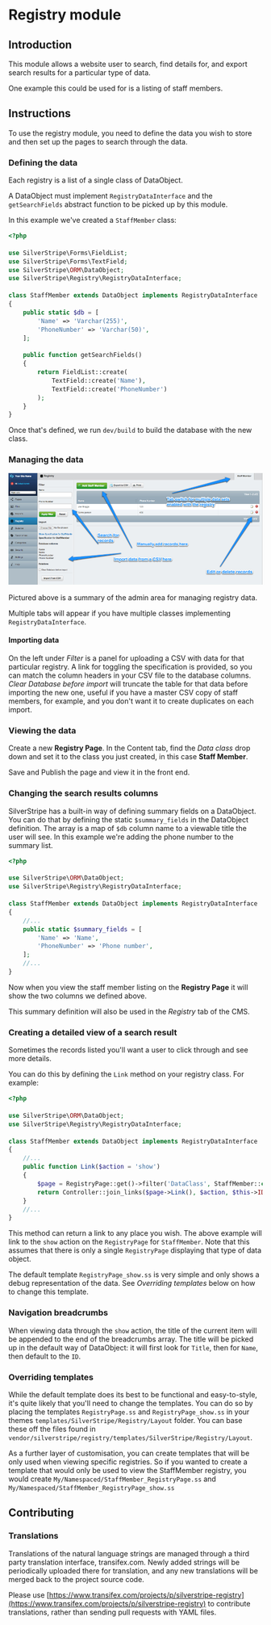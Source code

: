 # Registry module

## Introduction

This module allows a website user to search, find details for, and export search results
for a particular type of data.

One example this could be used for is a listing of staff members.

## Instructions

To use the registry module, you need to define the data you wish to store and then set up the pages
to search through the data.

### Defining the data

Each registry is a list of a single class of DataObject.

A DataObject must implement `RegistryDataInterface` and the
`getSearchFields` abstract function to be picked up by this module.

In this example we've created a `StaffMember` class:

```php
<?php

use SilverStripe\Forms\FieldList;
use SilverStripe\Forms\TextField;
use SilverStripe\ORM\DataObject;
use SilverStripe\Registry\RegistryDataInterface;

class StaffMember extends DataObject implements RegistryDataInterface
{
    public static $db = [
        'Name' => 'Varchar(255)',
        'PhoneNumber' => 'Varchar(50)',
    ];

    public function getSearchFields()
    {
        return FieldList::create(
            TextField::create('Name'),
            TextField::create('PhoneNumber')
        );
    }
}
```

Once that's defined, we run `dev/build` to build the database with the new class.

### Managing the data

![Registry admin](userguide/_images/registry-admin.jpg)

Pictured above is a summary of the admin area for managing registry data.

Multiple tabs will appear if you have multiple classes implementing `RegistryDataInterface`.

#### Importing data

On the left under *Filter* is a panel for uploading a CSV with data for that particular registry. A link
for toggling the specification is provided, so you can match the column headers in your CSV file to the
database columns. *Clear Database before import* will truncate the table for that data before importing
the new one, useful if you have a master CSV copy of staff members, for example, and you don't want it
to create duplicates on each import.

### Viewing the data

Create a new **Registry Page**. In the Content tab, find the *Data class* drop down
and set it to the class you just created, in this case **Staff Member**.

Save and Publish the page and view it in the front end.

### Changing the search results columns

SilverStripe has a built-in way of defining summary fields on a DataObject. You can do that by defining
the static `$summary_fields` in the DataObject definition. The array is a map of `$db` column name to
a viewable title the user will see. In this example we're adding the phone number to the summary list.

```php
<?php

use SilverStripe\ORM\DataObject;
use SilverStripe\Registry\RegistryDataInterface;

class StaffMember extends DataObject implements RegistryDataInterface
{
    //...
    public static $summary_fields = [
        'Name' => 'Name',
        'PhoneNumber' => 'Phone number',
    ];
    //...
}
```

Now when you view the staff member listing on the **Registry Page** it will show the two columns we
defined above.

This summary definition will also be used in the *Registry* tab of the CMS.

### Creating a detailed view of a search result

Sometimes the records listed you'll want a user to click through and see more details.

You can do this by defining the `Link` method on your registry class. For example:

```php
<?php

use SilverStripe\ORM\DataObject;
use SilverStripe\Registry\RegistryDataInterface;

class StaffMember extends DataObject implements RegistryDataInterface
{
    //...
    public function Link($action = 'show')
    {
        $page = RegistryPage::get()->filter('DataClass', StaffMember::class)->First();
        return Controller::join_links($page->Link(), $action, $this->ID);
    }
    //...
}
```

This method can return a link to any place you wish. The above example will link to
the `show` action on the `RegistryPage` for `StaffMember`. Note that this assumes that there is
only a single `RegistryPage` displaying that type of data object.

The default template `RegistryPage_show.ss` is very simple and only shows a debug
representation of the data. See *Overriding templates* below on how to change this
template.

### Navigation breadcrumbs

When viewing data through the `show` action, the title of the current item will be appended to the
end of the breadcrumbs array. The title will be picked up in the default way of DataObject: it will
first look for `Title`, then for `Name`, then default to the `ID`.

### Overriding templates

While the default template does its best to be functional and easy-to-style, it's quite likely that
you'll need to change the templates. You can do so by placing the templates `RegistryPage.ss` and
`RegistryPage_show.ss` in your themes `templates/SilverStripe/Registry/Layout` folder. You can base these off the
files found in `vendor/silverstripe/registry/templates/SilverStripe/Registry/Layout`.

As a further layer of customisation, you can create templates that will be only used when viewing
specific registries. So if you wanted to create a template that would only be used to view the
StaffMember registry, you would create `My/Namespaced/StaffMember_RegistryPage.ss` and `My/Namespaced/StaffMember_RegistryPage_show.ss`

## Contributing

### Translations

Translations of the natural language strings are managed through a third party translation interface, transifex.com. Newly added strings will be periodically uploaded there for translation, and any new translations will be merged back to the project source code.

Please use [https://www.transifex.com/projects/p/silverstripe-registry](https://www.transifex.com/projects/p/silverstripe-registry) to contribute translations, rather than sending pull requests with YAML files.
